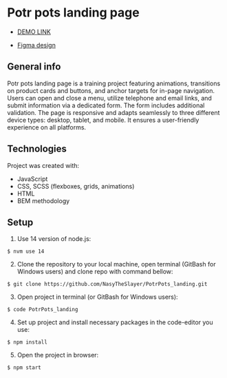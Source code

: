 # Potr pots landing page

- [DEMO LINK](https://nasytheslayer.github.io/PotrPots_landing/)

- [Figma design](https://www.figma.com/file/50zgLU65Mcd3MisFHMfLfx/POTR-POTS_FE-students?node-id=1760%3A281)

## General info
Potr pots landing page is a training project featuring animations, transitions on product cards and buttons, and anchor targets for in-page navigation. Users can open and close a menu, utilize telephone and email links, and submit information via a dedicated form. The form includes additional validation. The page is responsive and adapts seamlessly to three different device types: desktop, tablet, and mobile. It ensures a user-friendly experience on all platforms.

## Technologies
Project was created with:
* JavaScript
* CSS, SCSS (flexboxes, grids, animations)
* HTML
* BEM methodology

## Setup
1. Use 14 version of node.js:
```
$ nvm use 14
```

2. Clone the repository to your local machine, open terminal (GitBash for Windows users) and clone repo with command bellow:
```
$ git clone https://github.com/NasyTheSlayer/PotrPots_landing.git
```

3. Open project in terminal (or GitBash for Windows users):
```
$ code PotrPots_landing
```

4. Set up project and install necessary packages in the code-editor you use:
```
$ npm install
```

5. Open the project in browser:
```
$ npm start
```
